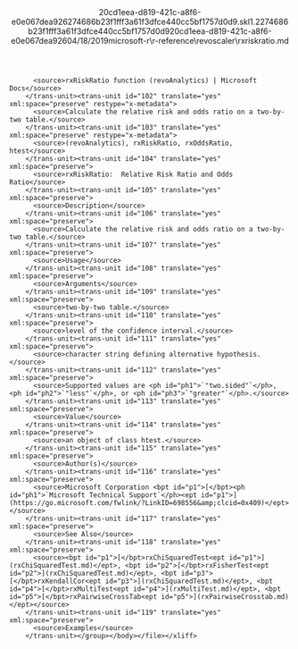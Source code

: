 <?xml version="1.0"?><xliff version="1.2" xmlns="urn:oasis:names:tc:xliff:document:1.2" xmlns:xsi="http://www.w3.org/2001/XMLSchema-instance" xsi:schemaLocation="urn:oasis:names:tc:xliff:document:1.2 xliff-core-1.2-transitional.xsd"><file datatype="xml" original="rxriskratio.md" source-language="en-US" target-language="en-US"><header><tool tool-id="mdxliff" tool-name="mdxliff" tool-version="1.0-d1654b2" tool-company="Microsoft" /><xliffext:skl_file_name xmlns:xliffext="urn:microsoft:content:schema:xliffextensions">20cd1eea-d819-421c-a8f6-e0e067dea926274686b23f1fff3a61f3dfce440cc5bf1757d0d9.skl</xliffext:skl_file_name><xliffext:version xmlns:xliffext="urn:microsoft:content:schema:xliffextensions">1.2</xliffext:version><xliffext:ms.openlocfilehash xmlns:xliffext="urn:microsoft:content:schema:xliffextensions">274686b23f1fff3a61f3dfce440cc5bf1757d0d9</xliffext:ms.openlocfilehash><xliffext:ms.sourcegitcommit xmlns:xliffext="urn:microsoft:content:schema:xliffextensions">20cd1eea-d819-421c-a8f6-e0e067dea926</xliffext:ms.sourcegitcommit><xliffext:ms.lasthandoff xmlns:xliffext="urn:microsoft:content:schema:xliffextensions">04/18/2019</xliffext:ms.lasthandoff><xliffext:ms.openlocfilepath xmlns:xliffext="urn:microsoft:content:schema:xliffextensions">microsoft-r\r-reference\revoscaler\rxriskratio.md</xliffext:ms.openlocfilepath></header><body><group id="content" extype="content"><trans-unit id="101" translate="yes" xml:space="preserve" restype="x-metadata">
          <source>rxRiskRatio function (revoAnalytics) | Microsoft Docs</source>
        </trans-unit><trans-unit id="102" translate="yes" xml:space="preserve" restype="x-metadata">
          <source>Calculate the relative risk and odds ratio on a two-by-two table.</source>
        </trans-unit><trans-unit id="103" translate="yes" xml:space="preserve" restype="x-metadata">
          <source>(revoAnalytics), rxRiskRatio, rxOddsRatio, htest</source>
        </trans-unit><trans-unit id="104" translate="yes" xml:space="preserve">
          <source>rxRiskRatio:  Relative Risk Ratio and Odds Ratio</source>
        </trans-unit><trans-unit id="105" translate="yes" xml:space="preserve">
          <source>Description</source>
        </trans-unit><trans-unit id="106" translate="yes" xml:space="preserve">
          <source>Calculate the relative risk and odds ratio on a two-by-two table.</source>
        </trans-unit><trans-unit id="107" translate="yes" xml:space="preserve">
          <source>Usage</source>
        </trans-unit><trans-unit id="108" translate="yes" xml:space="preserve">
          <source>Arguments</source>
        </trans-unit><trans-unit id="109" translate="yes" xml:space="preserve">
          <source>two-by-two table.</source>
        </trans-unit><trans-unit id="110" translate="yes" xml:space="preserve">
          <source>level of the confidence interval.</source>
        </trans-unit><trans-unit id="111" translate="yes" xml:space="preserve">
          <source>character string defining alternative hypothesis.</source>
        </trans-unit><trans-unit id="112" translate="yes" xml:space="preserve">
          <source>Supported values are <ph id="ph1">`"two.sided"`</ph>, <ph id="ph2">`"less"`</ph>, or <ph id="ph3">`"greater"`</ph>.</source>
        </trans-unit><trans-unit id="113" translate="yes" xml:space="preserve">
          <source>Value</source>
        </trans-unit><trans-unit id="114" translate="yes" xml:space="preserve">
          <source>an object of class htest.</source>
        </trans-unit><trans-unit id="115" translate="yes" xml:space="preserve">
          <source>Author(s)</source>
        </trans-unit><trans-unit id="116" translate="yes" xml:space="preserve">
          <source>Microsoft Corporation <bpt id="p1">[</bpt><ph id="ph1">`Microsoft Technical Support`</ph><ept id="p1">](https://go.microsoft.com/fwlink/?LinkID=698556&amp;clcid=0x409)</ept></source>
        </trans-unit><trans-unit id="117" translate="yes" xml:space="preserve">
          <source>See Also</source>
        </trans-unit><trans-unit id="118" translate="yes" xml:space="preserve">
          <source><bpt id="p1">[</bpt>rxChiSquaredTest<ept id="p1">](rxChiSquaredTest.md)</ept>, <bpt id="p2">[</bpt>rxFisherTest<ept id="p2">](rxChiSquaredTest.md)</ept>, <bpt id="p3">[</bpt>rxKendallCor<ept id="p3">](rxChiSquaredTest.md)</ept>, <bpt id="p4">[</bpt>rxMultiTest<ept id="p4">](rxMultiTest.md)</ept>, <bpt id="p5">[</bpt>rxPairwiseCrossTab<ept id="p5">](rxPairwiseCrosstab.md)</ept></source>
        </trans-unit><trans-unit id="119" translate="yes" xml:space="preserve">
          <source>Examples</source>
        </trans-unit></group></body></file></xliff>
